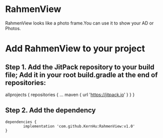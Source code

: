 # RahmenView
RahmenView looks like a photo frame.You can use it to show your AD or Photos.

# Add RahmenView to your project
## Step 1. Add the JitPack repository to your build file; Add it in your root build.gradle at the end of repositories:
allprojects {
		repositories {
			...
			maven { url 'https://jitpack.io' }
		}
	}
## Step 2. Add the dependency
	dependencies {
	        implementation 'com.github.KernHu:RahmenView:v1.0'
	}
